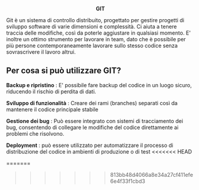 <p align="center"> <strong> GIT </strong>

Git è un sistema di controllo distribuito, progettato per gestire progetti di sviluppo software di varie dimensioni e complessità. Ci aiuta a tenere traccia delle modifiche, così da poterle aggiustare in qualsiasi momento. 
E' inoltre un ottimo strumento per lavorare in team, dato che è possibile per più persone contemporaneamente lavorare sullo stesso codice senza sovrascrivere il lavoro altrui.
</p>

## Per cosa si può utilizzare GIT?

**Backup e ripristino** : E' possibile fare backup del codice in un luogo sicuro, riducendo il rischio di perdita di dati.

**Sviluppo di funzionalità** : Creare dei rami (branches) separati così da mantenere il codice principale stabile

**Gestione dei bug** : Può essere integrato con sistemi di tracciamento dei bug, consentendo di collegare le modifiche del codice direttamente ai problemi che risolvono.

**Deployment** : può essere utilizzato per automatizzare il processo di distribuzione del codice in ambienti di produzione o di test
<<<<<<< HEAD

=======
>>>>>>> 813bb48d4066a8e34a27cf411efe6e4f33f1cbd3
